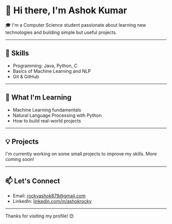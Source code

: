# 👋 Hi there, I'm Ashok Kumar

🎓 I'm a Computer Science student passionate about learning new technologies and building simple but useful projects.

---

## 🔧 Skills

- Programming: Java, Python, C
- Basics of Machine Learning and NLP
- Git & GitHub

---

## 📘 What I'm Learning

- Machine Learning fundamentals  
- Natural Language Processing with Python  
- How to build real-world projects

---

## 💡 Projects

I'm currently working on some small projects to improve my skills. More coming soon!

---

## 📫 Let's Connect

- Email: rockyashok879@gmail.com
- LinkedIn: [linkedin.com/in/ashokrocky](https://www.linkedin.com/in/ashokrocky)

---

Thanks for visiting my profile! 😊
